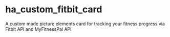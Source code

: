 # ha_custom_fitbit_card
A custom made picture elements card for tracking your fitness progress via Fitbit API and MyFitnessPal API
